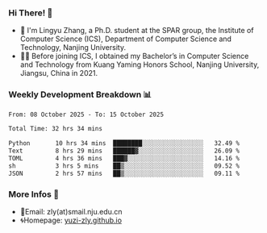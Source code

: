 ### Hi There! 👋 
- 🐳 I'm Lingyu Zhang, a Ph.D. student at the SPAR group, the Institute of Computer Science (ICS), Department of Computer Science and Technology, Nanjing University.
- 🧑‍🎓 Before joining ICS, I obtained my Bachelor’s in Computer Science and Technology from Kuang Yaming Honors School, Nanjing University, Jiangsu, China in 2021.

### Weekly Development Breakdown :bar_chart:

<!--START_SECTION:waka-->

```txt
From: 08 October 2025 - To: 15 October 2025

Total Time: 32 hrs 34 mins

Python       10 hrs 34 mins  ████████░░░░░░░░░░░░░░░░░   32.49 %
Text         8 hrs 29 mins   ██████▓░░░░░░░░░░░░░░░░░░   26.09 %
TOML         4 hrs 36 mins   ███▓░░░░░░░░░░░░░░░░░░░░░   14.16 %
sh           3 hrs 5 mins    ██▒░░░░░░░░░░░░░░░░░░░░░░   09.52 %
JSON         2 hrs 57 mins   ██▒░░░░░░░░░░░░░░░░░░░░░░   09.11 %
```

<!--END_SECTION:waka-->

<!--
### Github Contributions :octocat:

![](https://raw.githubusercontent.com/yuzi-zly/yuzi-zly/output/github-contribution-grid-snake.svg)              
-->

### More Infos 📖

- 📧Email: zly(at)smail.nju.edu.cn
- 🌀Homepage: [yuzi-zly.github.io](https://yuzi-zly.github.io/)
